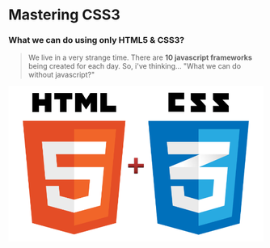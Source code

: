 # Mastering CSS3
### What we can do using only HTML5 & CSS3?

> We live in a very strange time. There are **10 javascript frameworks** being created for each day. So, i've thinking... "What we can do without javascript?"


![CSS PLUS HTML5 = POWER!](imgreadme.jpg)
